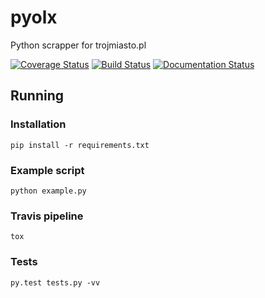 # pyolx
Python scrapper for trojmiasto.pl

[![Coverage Status](https://coveralls.io/repos/github/aklein/pytrojmiastopl/badge.svg?branch=master)](https://coveralls.io/github/aklein/pyolx?branch=master)
[![Build Status](https://travis-ci.org/aklein13/pyolx.svg?branch=master)](https://travis-ci.org/aklein/pyolx)
[![Documentation Status](https://readthedocs.org/projects/olxpy/badge/?version=latest)](http://olxpy.readthedocs.io/en/latest/?badge=latest)


## Running 

### Installation

```
pip install -r requirements.txt
```

### Example script
```
python example.py
```

### Travis pipeline
```
tox
```

### Tests
```
py.test tests.py -vv
```



